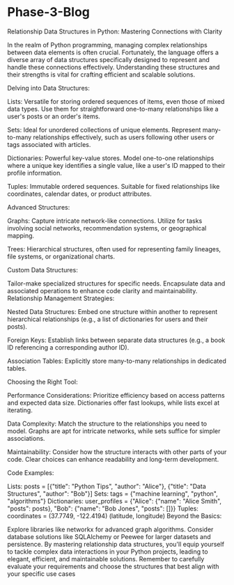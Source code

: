 # Phase-3-Blog

Relationship Data Structures in Python: Mastering Connections with Clarity

In the realm of Python programming, managing complex relationships between data elements is often crucial. Fortunately, the language offers a diverse array of data structures specifically designed to represent and handle these connections effectively. Understanding these structures and their strengths is vital for crafting efficient and scalable solutions.

Delving into Data Structures:

Lists: Versatile for storing ordered sequences of items, even those of mixed data types. Use them for straightforward one-to-many relationships like a user's posts or an order's items.

Sets: Ideal for unordered collections of unique elements. Represent many-to-many relationships effectively, such as users following other users or tags associated with articles.

Dictionaries: Powerful key-value stores. Model one-to-one relationships where a unique key identifies a single value, like a user's ID mapped to their profile information.

Tuples: Immutable ordered sequences. Suitable for fixed relationships like coordinates, calendar dates, or product attributes.

Advanced Structures:

Graphs: Capture intricate network-like connections. Utilize for tasks involving social networks, recommendation systems, or geographical mapping.

Trees: Hierarchical structures, often used for representing family lineages, file systems, or organizational charts.

Custom Data Structures:

Tailor-make specialized structures for specific needs. Encapsulate data and associated operations to enhance code clarity and maintainability.
Relationship Management Strategies:

Nested Data Structures: Embed one structure within another to represent hierarchical relationships (e.g., a list of dictionaries for users and their posts).

Foreign Keys: Establish links between separate data structures (e.g., a book ID referencing a corresponding author ID).

Association Tables: Explicitly store many-to-many relationships in dedicated tables.

Choosing the Right Tool:

Performance Considerations: Prioritize efficiency based on access patterns and expected data size. Dictionaries offer fast lookups, while lists excel at iterating.

Data Complexity: Match the structure to the relationships you need to model. Graphs are apt for intricate networks, while sets suffice for simpler associations.

Maintainability: Consider how the structure interacts with other parts of your code. Clear choices can enhance readability and long-term development.

Code Examples:

Lists: posts = [{"title": "Python Tips", "author": "Alice"}, {"title": "Data Structures", "author": "Bob"}]
Sets: tags = {"machine learning", "python", "algorithms"}
Dictionaries: user_profiles = {"Alice": {"name": "Alice Smith", "posts": posts}, "Bob": {"name": "Bob Jones", "posts": []}}
Tuples: coordinates = (37.7749, -122.4194) (latitude, longitude)
Beyond the Basics:

Explore libraries like networkx for advanced graph algorithms.
Consider database solutions like SQLAlchemy or Peewee for larger datasets and persistence.
By mastering relationship data structures, you'll equip yourself to tackle complex data interactions in your Python projects, leading to elegant, efficient, and maintainable solutions. Remember to carefully evaluate your requirements and choose the structures that best align with your specific use cases
